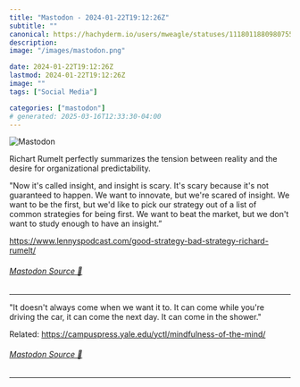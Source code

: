 ```yaml
---
title: "Mastodon - 2024-01-22T19:12:26Z"
subtitle: ""
canonical: https://hachyderm.io/users/mweagle/statuses/111801188098075577
description:
image: "/images/mastodon.png"

date: 2024-01-22T19:12:26Z
lastmod: 2024-01-22T19:12:26Z
image: ""
tags: ["Social Media"]

categories: ["mastodon"]
# generated: 2025-03-16T12:33:30-04:00
---
```

![Mastodon](/images/mastodon.png)

<p>Richart Rumelt perfectly summarizes the tension between reality and the desire for organizational predictability.</p><p>&quot;Now it&#39;s called insight, and insight is scary. It&#39;s scary because it&#39;s not guaranteed to happen. We want to innovate, but we&#39;re scared of insight. We want to be the first, but we&#39;d like to pick our strategy out of a list of common strategies for being first. We want to beat the market, but we don&#39;t want to study enough to have an insight.”</p><p><a href="https://www.lennyspodcast.com/good-strategy-bad-strategy-richard-rumelt/" target="_blank" rel="nofollow noopener noreferrer" translate="no"><span class="invisible">https://www.</span><span class="ellipsis">lennyspodcast.com/good-strateg</span><span class="invisible">y-bad-strategy-richard-rumelt/</span></a></p>


###### [Mastodon Source 🐘](https://hachyderm.io/@mweagle/111801188098075577)

___

<p>&quot;It doesn&#39;t always come when we want it to. It can come while you&#39;re driving the car, it can come the next day. It can come in the shower.&quot;</p><p>Related: <a href="https://campuspress.yale.edu/yctl/mindfulness-of-the-mind/" target="_blank" rel="nofollow noopener noreferrer" translate="no"><span class="invisible">https://</span><span class="ellipsis">campuspress.yale.edu/yctl/mind</span><span class="invisible">fulness-of-the-mind/</span></a></p>


###### [Mastodon Source 🐘](https://hachyderm.io/@mweagle/111801200420186843)

___

